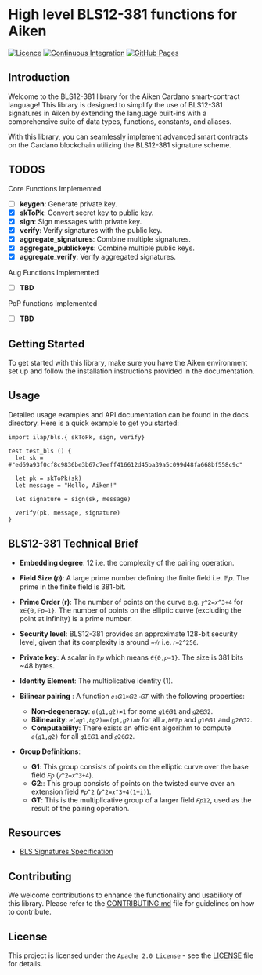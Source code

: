 # High level BLS12-381 functions for Aiken


[![Licence](https://img.shields.io/github/license/aiken-lang/stdlib?style=for-the-badge)](https://github.com/ilap/bls/blob/main/LICENSE)
[![Continuous Integration](https://img.shields.io/github/actions/workflow/status/aiken-lang/stdlib/continuous-integration.yml?style=for-the-badge)](https://github.com/ilap/bls/actions/workflows/ci.yml)
[![GitHub Pages](https://img.shields.io/badge/GitHub_Pages-Online-brightgreen?style=for-the-badge)](https://ilap.github.io/bls/)

## Introduction

Welcome to the BLS12-381 library for the Aiken Cardano smart-contract language! This library is designed to simplify the use of BLS12-381 signatures in Aiken by extending the language built-ins with a comprehensive suite of data types, functions, constants, and aliases.

With this library, you can seamlessly implement advanced smart contracts on the Cardano blockchain utilizing the BLS12-381 signature scheme.

## TODOS

Core Functions Implemented

- [ ] **keygen**: Generate private key.
- [x] **skToPk**: Convert secret key to public key.
- [x] **sign**: Sign messages with private key.
- [x] **verify**: Verify signatures with the public key.
- [x] **aggregate_signatures**: Combine multiple signatures.
- [x] **aggregate_publickeys**: Combine multiple public keys.
- [x] **aggregate_verify**: Verify aggregated signatures.

Aug Functions Implemented

- [ ] **TBD**

PoP functions Implemented

- [ ] **TBD**

## Getting Started

To get started with this library, make sure you have the Aiken environment set up and follow the installation instructions provided in the documentation.

## Usage

Detailed usage examples and API documentation can be found in the docs directory. Here is a quick example to get you started:

```gleam
import ilap/bls.{ skToPk, sign, verify}

test test_bls () {
  let sk = #"ed69a93f0cf8c9836be3b67c7eeff416612d45ba39a5c099d48fa668bf558c9c"

  let pk = skToPk(sk)
  let message = "Hello, Aiken!"

  let signature = sign(sk, message)

  verify(pk, message, signature)
}
```

## BLS12-381 Technical Brief

- **Embedding degree**: 12 i.e. the complexity of the pairing operation.
- **Field Size (𝑝)**: A large prime number defining the finite field i.e. 𝔽𝑝. The prime in the finite field is 381-bit.
- **Prime Order (r)**: The number of points on the curve e.g. `𝑦^2=𝑥^3+4` for `𝑥∈{0,𝔽𝑝−1}`. The number of points on the elliptic curve (excluding the point at infinity) is a prime number.
- **Security level**: BLS12-381 provides an approximate 128-bit security level, given that its complexity is around `≈√𝑟` i.e. `𝑟≈2^256`.
- **Private key**: A scalar in `𝔽𝑝` which means `∈{0,𝑝−1}`. The size is 381 bits ~48 bytes.
- **Identity Element**: The multiplicative identity (1).
- **Bilinear pairing** : A function `𝑒:𝐺1×𝐺2→𝐺𝑇` with the following properties:

  - **Non-degeneracy**: `𝑒(𝑔1,𝑔2)≠1` for some `𝑔1∈𝐺1` and `𝑔2∈𝐺2`.
  - **Bilinearity**: `𝑒(𝑎𝑔1,𝑏𝑔2)=𝑒(𝑔1,𝑔2)𝑎𝑏` for all `𝑎,𝑏∈𝔽𝑝` and `𝑔1∈𝐺1` and `𝑔2∈𝐺2`.
  - **Computability**: There exists an efficient algorithm to compute `𝑒(𝑔1,𝑔2)` for all `𝑔1∈𝐺1` and `𝑔2∈𝐺2`.

- **Group Definitions**:
  - **G1**: This group consists of points on the elliptic curve over the base field `𝐹𝑝` (`𝑦^2=𝑥^3+4`).
  - **G2**:: This group consists of points on the twisted curve over an extension field `𝐹𝑝^2` (`𝑦^2=𝑥^3+4(1+i)`).
  - **GT**: This is the multiplicative group of a larger field `𝐹𝑝12`, used as the result of the pairing operation.

## Resources

- [BLS Signatures Specification](https://datatracker.ietf.org/doc/html/draft-irtf-cfrg-bls-signature)

## Contributing

We welcome contributions to enhance the functionality and usabilioty of this library. Please refer to the [CONTRIBUTING.md](./CONTRIBUTING.md) file for guidelines on how to contribute.

## License

This project is licensed under the `Apache 2.0 License` - see the [LICENSE](./LICENSE) file for details.
